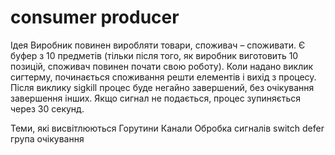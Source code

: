 # consumer producer
 
Ідея
Виробник повинен виробляти товари, споживач – споживати. Є буфер з 10 предметів (тільки після того, як виробник виготовить 10 позицій, споживач повинен почати свою роботу). Коли надано виклик сигтерму, починається споживання решти елементів і вихід з процесу. Після виклику sigkill процес буде негайно завершений, без очікування завершення інших. Якщо сигнал не подається, процес зупиняється через 30 секунд.

Теми, які висвітлюються
Горутини
Канали
Обробка сигналів
switch
defer
група очікування
